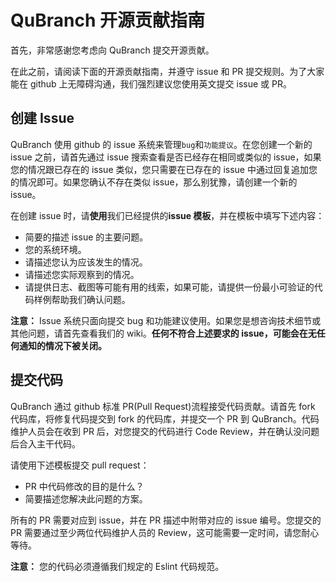 # QuBranch 开源贡献指南

首先，非常感谢您考虑向 QuBranch 提交开源贡献。

在此之前，请阅读下面的开源贡献指南，并遵守 issue 和 PR 提交规则。为了大家能在 github 上无障碍沟通，我们强烈建议您使用英文提交 issue 或 PR。

## 创建 Issue

QuBranch 使用 github 的 issue 系统来管理`bug`和`功能提议`。在您创建一个新的 issue 之前，请首先通过 issue 搜索查看是否已经存在相同或类似的 issue，如果您的情况跟已存在的 issue 类似，您只需要在已存在的 issue 中通过回复追加您的情况即可。如果您确认不存在类似 issue，那么别犹豫，请创建一个新的 issue。

在创建 issue 时，请**使用**我们已经提供的**issue 模板**，并在模板中填写下述内容：

- 简要的描述 issue 的主要问题。
- 您的系统环境。
- 请描述您认为应该发生的情况。
- 请描述您实际观察到的情况。
- 请提供日志、截图等可能有用的线索，如果可能，请提供一份最小可验证的代码样例帮助我们确认问题。

**注意：** Issue 系统只面向提交 bug 和功能建议使用。如果您是想咨询技术细节或其他问题，请首先查看我们的 wiki。**任何不符合上述要求的 issue，可能会在无任何通知的情况下被关闭。**

## 提交代码

QuBranch 通过 github 标准 PR(Pull Request)流程接受代码贡献。请首先 fork 代码库，将修复代码提交到 fork 的代码库，并提交一个 PR 到 QuBranch。代码维护人员会在收到 PR 后，对您提交的代码进行 Code Review，并在确认没问题后合入主干代码。

请使用下述模板提交 pull request：

- PR 中代码修改的目的是什么？
- 简要描述您解决此问题的方案。

所有的 PR 需要对应到 issue，并在 PR 描述中附带对应的 issue 编号。您提交的 PR 需要通过至少两位代码维护人员的 Review，这可能需要一定时间，请您耐心等待。

**注意：** 您的代码必须遵循我们规定的 Eslint 代码规范。
